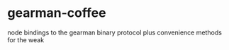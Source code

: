 gearman-coffee
==============

node bindings to the gearman binary protocol plus convenience methods for the weak